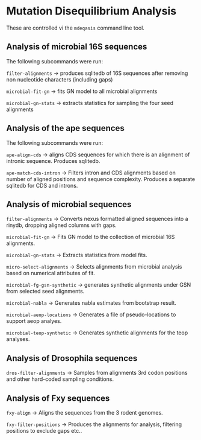 # Mutation Disequilibrium Analysis

These are controlled vi the `mdeqasis` command line tool.

## Analysis of microbial 16S sequences

The following subcommands were run:

`filter-alignments` -> produces sqlitedb of 16S sequences after removing non nucleotide characters (including gaps)

`microbial-fit-gn` -> fits GN model to all microbial alignments

`microbial-gn-stats` -> extracts statistics for sampling the four seed alignments

## Analysis of the ape sequences

The following subcommands were run:

`ape-align-cds` -> aligns CDS sequences for which there is an alignment of intronic sequence. Produces sqlitedb.

`ape-match-cds-intron` -> Filters intron and CDS alignments based on number of aligned positions and sequence complexity. Produces a separate sqlitedb for CDS and introns.

## Analysis of microbial sequences

`filter-alignments` -> Converts nexus formatted aligned sequences into a rinydb, dropping aligned columns with gaps.

`microbial-fit-gn` -> Fits GN model to the collection of microbial 16S alignments.

`microbial-gn-stats` -> Extracts statistics from model fits.

`micro-select-alignments` -> Selects alignments from microbial analysis based on numerical attributes of fit.

`microbial-fg-gsn-synthetic` -> generates synthetic alignments under GSN from selected seed alignments.

`microbial-nabla` -> Generates nabla estimates from bootstrap result.

`microbial-aeop-locations` -> Generates a file of pseudo-locations to support aeop analyes.

`microbial-teop-synthetic` -> Generates synthetic alignments for the teop analyses.

## Analysis of Drosophila sequences

`dros-filter-alignments` -> Samples from alignments 3rd codon positions and other hard-coded sampling conditions.

## Analysis of Fxy sequences

`fxy-align` -> Aligns the sequences from the 3 rodent genomes.

`fxy-filter-positions` -> Produces the alignments for analysis, filtering positions to exclude gaps etc..